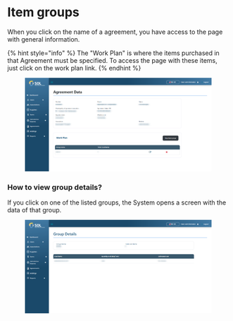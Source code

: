 # Item groups

When you click on the name of a agreement, you have access to the page with general information.

{% hint style="info" %}
The "Work Plan" is where the items purchased in that Agreement must be specified. To access the page with these items, just click on the work plan link.
{% endhint %}

<figure><img src="../../../../.gitbook/assets/agree-data.png" alt=""><figcaption></figcaption></figure>

### How to view group details?

If you click on one of the listed groups, the System opens a screen with the data of that group.

<figure><img src="../../../../.gitbook/assets/group-data.png" alt=""><figcaption></figcaption></figure>
